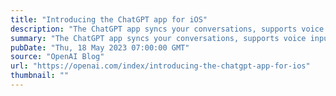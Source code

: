 ```yaml
---
title: "Introducing the ChatGPT app for iOS"
description: "The ChatGPT app syncs your conversations, supports voice input, and brings our latest model improvements to your fingertips."
summary: "The ChatGPT app syncs your conversations, supports voice input, and brings our latest model improvements to your fingertips."
pubDate: "Thu, 18 May 2023 07:00:00 GMT"
source: "OpenAI Blog"
url: "https://openai.com/index/introducing-the-chatgpt-app-for-ios"
thumbnail: ""
---
```


